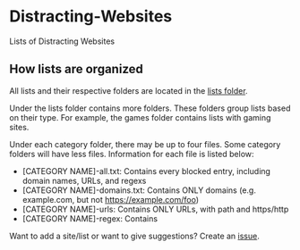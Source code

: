 # Distracting-Websites

Lists of Distracting Websites

## How lists are organized

All lists and their respective folders are located in the [lists folder](https://github.com/BaconErie/Distracting-Websites/tree/main/lists).

Under the lists folder contains more folders. These folders group lists based on their type. For example, the games folder contains lists with gaming sites. 

Under each category folder, there may be up to four files. Some category folders will have less files. Information for each file is listed below:

- [CATEGORY NAME]-all.txt: Contains every blocked entry, including domain names, URLs, and regexs
- [CATEGORY NAME]-domains.txt: Contains ONLY domains (e.g. example.com, but not https://example.com/foo)
- [CATEGORY NAME]-urls: Contains ONLY URLs, with path and https/http
- [CATEGORY NAME]-regex: Contains 

Want to add a site/list or want to give suggestions? Create an [issue](https://github.com/BaconErie/Distracting-Websites/issues).

